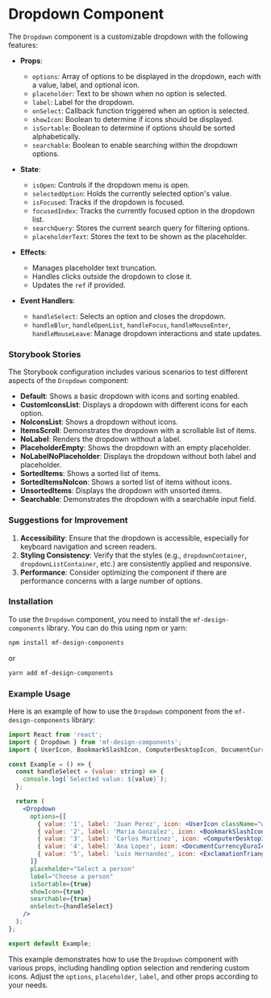 # Dropdown Component

The `Dropdown` component is a customizable dropdown with the following features:

- **Props**:

  - `options`: Array of options to be displayed in the dropdown, each with a value, label, and optional icon.
  - `placeholder`: Text to be shown when no option is selected.
  - `label`: Label for the dropdown.
  - `onSelect`: Callback function triggered when an option is selected.
  - `showIcon`: Boolean to determine if icons should be displayed.
  - `isSortable`: Boolean to determine if options should be sorted alphabetically.
  - `searchable`: Boolean to enable searching within the dropdown options.

- **State**:

  - `isOpen`: Controls if the dropdown menu is open.
  - `selectedOption`: Holds the currently selected option's value.
  - `isFocused`: Tracks if the dropdown is focused.
  - `focusedIndex`: Tracks the currently focused option in the dropdown list.
  - `searchQuery`: Stores the current search query for filtering options.
  - `placeholderText`: Stores the text to be shown as the placeholder.

- **Effects**:

  - Manages placeholder text truncation.
  - Handles clicks outside the dropdown to close it.
  - Updates the `ref` if provided.

- **Event Handlers**:
  - `handleSelect`: Selects an option and closes the dropdown.
  - `handleBlur`, `handleOpenList`, `handleFocus`, `handleMouseEnter`, `handleMouseLeave`: Manage dropdown interactions and state updates.

### Storybook Stories

The Storybook configuration includes various scenarios to test different aspects of the `Dropdown` component:

- **Default**: Shows a basic dropdown with icons and sorting enabled.
- **CustomIconsList**: Displays a dropdown with different icons for each option.
- **NoIconsList**: Shows a dropdown without icons.
- **ItemsScroll**: Demonstrates the dropdown with a scrollable list of items.
- **NoLabel**: Renders the dropdown without a label.
- **PlaceholderEmpty**: Shows the dropdown with an empty placeholder.
- **NoLabelNoPlaceholder**: Displays the dropdown without both label and placeholder.
- **SortedItems**: Shows a sorted list of items.
- **SortedItemsNoIcon**: Shows a sorted list of items without icons.
- **UnsortedItems**: Displays the dropdown with unsorted items.
- **Searchable**: Demonstrates the dropdown with a searchable input field.

### Suggestions for Improvement

1. **Accessibility**: Ensure that the dropdown is accessible, especially for keyboard navigation and screen readers.
2. **Styling Consistency**: Verify that the styles (e.g., `dropdownContainer`, `dropdownListContainer`, etc.) are consistently applied and responsive.
3. **Performance**: Consider optimizing the component if there are performance concerns with a large number of options.

### Installation

To use the `Dropdown` component, you need to install the `mf-design-components` library. You can do this using npm or yarn:

```bash
npm install mf-design-components
```

or

```bash
yarn add mf-design-components
```

### Example Usage

Here is an example of how to use the `Dropdown` component from the `mf-design-components` library:

```jsx
import React from 'react';
import { Dropdown } from 'mf-design-components';
import { UserIcon, BookmarkSlashIcon, ComputerDesktopIcon, DocumentCurrencyEuroIcon, ExclamationTriangleIcon } from '@heroicons/react/20/solid';

const Example = () => {
  const handleSelect = (value: string) => {
    console.log(`Selected value: ${value}`);
  };

  return (
    <Dropdown
      options={[
        { value: '1', label: 'Juan Perez', icon: <UserIcon className="w-4 h-4 text-gray-500" /> },
        { value: '2', label: 'Maria Gonzalez', icon: <BookmarkSlashIcon className="w-4 h-4 text-gray-500" /> },
        { value: '3', label: 'Carlos Martinez', icon: <ComputerDesktopIcon className="w-4 h-4 text-gray-500" /> },
        { value: '4', label: 'Ana Lopez', icon: <DocumentCurrencyEuroIcon className="w-4 h-4 text-gray-500" /> },
        { value: '5', label: 'Luis Hernandez', icon: <ExclamationTriangleIcon className="w-4 h-4 text-gray-500" /> },
      ]}
      placeholder="Select a person"
      label="Choose a person"
      isSortable={true}
      showIcon={true}
      searchable={true}
      onSelect={handleSelect}
    />
  );
};

export default Example;
```

This example demonstrates how to use the `Dropdown` component with various props, including handling option selection and rendering custom icons. Adjust the `options`, `placeholder`, `label`, and other props according to your needs.
